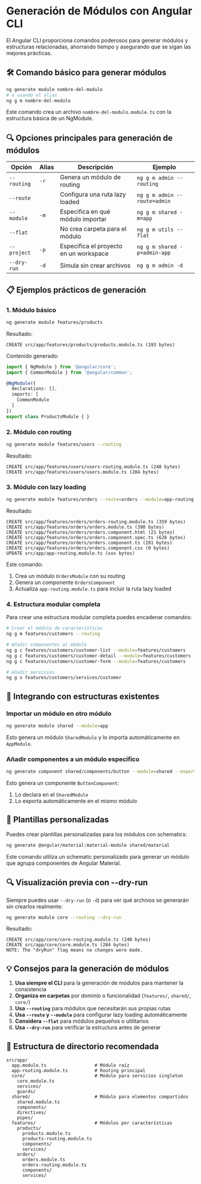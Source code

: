 # Generación de Módulos con Angular CLI

El Angular CLI proporciona comandos poderosos para generar módulos y estructuras relacionadas, ahorrando tiempo y asegurando que se sigan las mejores prácticas.

## 🛠️ Comando básico para generar módulos

```bash
ng generate module nombre-del-modulo
# o usando el alias
ng g m nombre-del-modulo
```

Este comando crea un archivo `nombre-del-modulo.module.ts` con la estructura básica de un NgModule.

## 🔍 Opciones principales para generación de módulos

| Opción | Alias | Descripción | Ejemplo |
|--------|-------|-------------|---------|
| `--routing` | `-r` | Genera un módulo de routing | `ng g m admin --routing` |
| `--route` | | Configura una ruta lazy loaded | `ng g m admin --route=admin` |
| `--module` | `-m` | Especifica en qué módulo importar | `ng g m shared -m=app` |
| `--flat` | | No crea carpeta para el módulo | `ng g m utils --flat` |
| `--project` | `-p` | Especifica el proyecto en un workspace | `ng g m shared -p=admin-app` |
| `--dry-run` | `-d` | Simula sin crear archivos | `ng g m admin -d` |

## 📋 Ejemplos prácticos de generación

### 1. Módulo básico

```bash
ng generate module features/products
```

Resultado:
```
CREATE src/app/features/products/products.module.ts (193 bytes)
```

Contenido generado:
```typescript
import { NgModule } from '@angular/core';
import { CommonModule } from '@angular/common';

@NgModule({
  declarations: [],
  imports: [
    CommonModule
  ]
})
export class ProductsModule { }
```

### 2. Módulo con routing

```bash
ng generate module features/users --routing
```

Resultado:
```
CREATE src/app/features/users/users-routing.module.ts (248 bytes)
CREATE src/app/features/users/users.module.ts (284 bytes)
```

### 3. Módulo con lazy loading

```bash
ng generate module features/orders --route=orders --module=app-routing
```

Resultado:
```
CREATE src/app/features/orders/orders-routing.module.ts (359 bytes)
CREATE src/app/features/orders/orders.module.ts (390 bytes)
CREATE src/app/features/orders/orders.component.html (21 bytes)
CREATE src/app/features/orders/orders.component.spec.ts (628 bytes)
CREATE src/app/features/orders/orders.component.ts (281 bytes)
CREATE src/app/features/orders/orders.component.css (0 bytes)
UPDATE src/app/app-routing.module.ts (xxx bytes)
```

Este comando:
1. Crea un módulo `OrdersModule` con su routing
2. Genera un componente `OrdersComponent`
3. Actualiza `app-routing.module.ts` para incluir la ruta lazy loaded

### 4. Estructura modular completa

Para crear una estructura modular completa puedes encadenar comandos:

```bash
# Crear el módulo de características
ng g m features/customers --routing

# Añadir componentes al módulo
ng g c features/customers/customer-list --module=features/customers
ng g c features/customers/customer-detail --module=features/customers
ng g c features/customers/customer-form --module=features/customers

# Añadir servicios
ng g s features/customers/services/customer
```

## 🔄 Integrando con estructuras existentes

### Importar un módulo en otro módulo

```bash
ng generate module shared --module=app
```

Esto genera un módulo `SharedModule` y lo importa automáticamente en `AppModule`.

### Añadir componentes a un módulo específico

```bash
ng generate component shared/components/button --module=shared --export
```

Esto genera un componente `ButtonComponent`:
1. Lo declara en el `SharedModule`
2. Lo exporta automáticamente en el mismo módulo

## 🧪 Plantillas personalizadas

Puedes crear plantillas personalizadas para los módulos con schematics:

```bash
ng generate @angular/material:material-module shared/material
```

Este comando utiliza un schematic personalizado para generar un módulo que agrupa componentes de Angular Material.

## 🔍 Visualización previa con --dry-run

Siempre puedes usar `--dry-run` (o `-d`) para ver qué archivos se generarán sin crearlos realmente:

```bash
ng generate module core --routing --dry-run
```

Resultado:
```
CREATE src/app/core/core-routing.module.ts (248 bytes)
CREATE src/app/core/core.module.ts (284 bytes)
NOTE: The "dryRun" flag means no changes were made.
```

## 💡 Consejos para la generación de módulos

1. **Usa siempre el CLI** para la generación de módulos para mantener la consistencia
2. **Organiza en carpetas** por dominio o funcionalidad (`features/`, `shared/`, `core/`)
3. **Usa `--routing`** para módulos que necesitarán sus propias rutas
4. **Usa `--route` y `--module`** para configurar lazy loading automáticamente
5. **Considera `--flat`** para módulos pequeños o utilitarios
6. **Usa `--dry-run`** para verificar la estructura antes de generar

## 📂 Estructura de directorio recomendada

```
src/app/
  app.module.ts                  # Módulo raíz
  app-routing.module.ts          # Routing principal
  core/                          # Módulo para servicios singleton
    core.module.ts
    services/
    guards/
  shared/                        # Módulo para elementos compartidos
    shared.module.ts
    components/
    directives/
    pipes/
  features/                      # Módulos por características
    products/
      products.module.ts
      products-routing.module.ts
      components/
      services/
    orders/
      orders.module.ts
      orders-routing.module.ts
      components/
      services/
```

